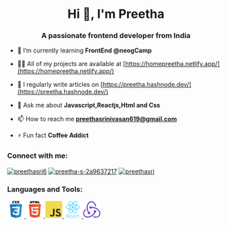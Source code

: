 <h1 align="center">Hi 👋, I'm Preetha</h1>
<h3 align="center">A passionate frontend developer from India</h3>

- 🌱 I’m currently learning **FrontEnd @neogCamp**

- 👨‍💻 All of my projects are available at [https://homepreetha.netlify.app/](https://homepreetha.netlify.app/)

- 📝 I regularly write articles on [https://preetha.hashnode.dev/](https://preetha.hashnode.dev/)

- 💬 Ask me about **Javascript,Reactjs,Html and Css**

- 📫 How to reach me **preethasrinivasan619@gmail.com**

- ⚡ Fun fact **Coffee Addict**

<h3 align="left">Connect with me:</h3>
<p align="left">
<a href="https://twitter.com/preethasri6" target="blank"><img align="center" src="https://raw.githubusercontent.com/rahuldkjain/github-profile-readme-generator/master/src/images/icons/Social/twitter.svg" alt="preethasri6" height="30" width="40" /></a>
<a href="https://linkedin.com/in/preetha-s-2a9637217" target="blank"><img align="center" src="https://raw.githubusercontent.com/rahuldkjain/github-profile-readme-generator/master/src/images/icons/Social/linked-in-alt.svg" alt="preetha-s-2a9637217" height="30" width="40" /></a>
<a href="https://codesandbox.com/preethasri" target="blank"><img align="center" src="https://raw.githubusercontent.com/rahuldkjain/github-profile-readme-generator/master/src/images/icons/Social/codesandbox.svg" alt="preethasri" height="30" width="40" /></a>
</p>

<h3 align="left">Languages and Tools:</h3>
<p align="left"> <a href="https://www.w3schools.com/css/" target="_blank" rel="noreferrer"> <img src="https://raw.githubusercontent.com/devicons/devicon/master/icons/css3/css3-original-wordmark.svg" alt="css3" width="40" height="40"/> </a> <a href="https://www.w3.org/html/" target="_blank" rel="noreferrer"> <img src="https://raw.githubusercontent.com/devicons/devicon/master/icons/html5/html5-original-wordmark.svg" alt="html5" width="40" height="40"/> </a> <a href="https://developer.mozilla.org/en-US/docs/Web/JavaScript" target="_blank" rel="noreferrer"> <img src="https://raw.githubusercontent.com/devicons/devicon/master/icons/javascript/javascript-original.svg" alt="javascript" width="40" height="40"/> </a> <a href="https://reactjs.org/" target="_blank" rel="noreferrer"> <img src="https://raw.githubusercontent.com/devicons/devicon/master/icons/react/react-original-wordmark.svg" alt="react" width="40" height="40"/> </a> <a href="https://redux.js.org" target="_blank" rel="noreferrer"> <img src="https://raw.githubusercontent.com/devicons/devicon/master/icons/redux/redux-original.svg" alt="redux" width="40" height="40"/> </a> </p>

